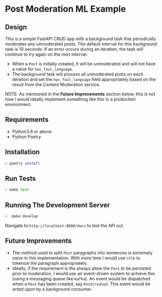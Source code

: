 # Post Moderation ML Example

## Design

This is a simple FastAPI CRUD app with a background task that periodically
moderates any unmoderated posts. The default interval for this background task
is 10 seconds. If an error occurs during an iteration, the task will continue
to try again on the next interval.

- When a `Post` is initially created, it will be unmoderated and will not
  have a value for `has_foul_language`.
- The background task will process all unmoderated posts on each iteration
  and set the `has_foul_language` field appropriately based on the result from
  the Content Moderation service.

NOTE: As mentioned in the **Future Improvements** section below, this
is not how I would ideally implement something like this in a production environment.

## Requirements

- Python3.9 or above
- Python Poetry

## Installation

```bash
> poetry install
```

## Run Tests

```bash
> make test
```

## Running The Development Server

```bash
>  make develop
```

Navigate to `http://localhost:8000/docs` to test the API out.

## Future Improvements

- The method used to split `Post` paragraphs into sentences is extremely naive in
  this implementation. With more time I would use `ntlk` to tokenize the
  paragraph appropriately.
- Ideally, if the requirement is the always allow the `Post` to be persisted prior
  to moderation, I would use an event-driven system to achieve this (using a messaging
  queue like `Kafka`). An event would be dispatched when a `Post` has been created,
  say `PostCreated`. This event would be acted upon by a background consumer.
